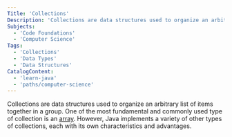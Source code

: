 ```yaml
---
Title: 'Collections'
Description: 'Collections are data structures used to organize an arbitrary list of items together in a group.'
Subjects:
  - 'Code Foundations'
  - 'Computer Science'
Tags:
  - 'Collections'
  - 'Data Types'
  - 'Data Structures'
CatalogContent:
  - 'learn-java'
  - 'paths/computer-science'
---
```


Collections are data structures used to organize an arbitrary list of items together in a group. One of the most fundamental and commonly used type of collection is an [array](https://www.codecademy.com/resources/docs/java/arrays). However, Java implements a variety of other types of collections, each with its own characteristics and advantages.
